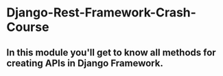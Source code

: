 # Django-Rest-Framework-Crash-Course
## In this module you'll get to know all methods for creating APIs in Django Framework.
